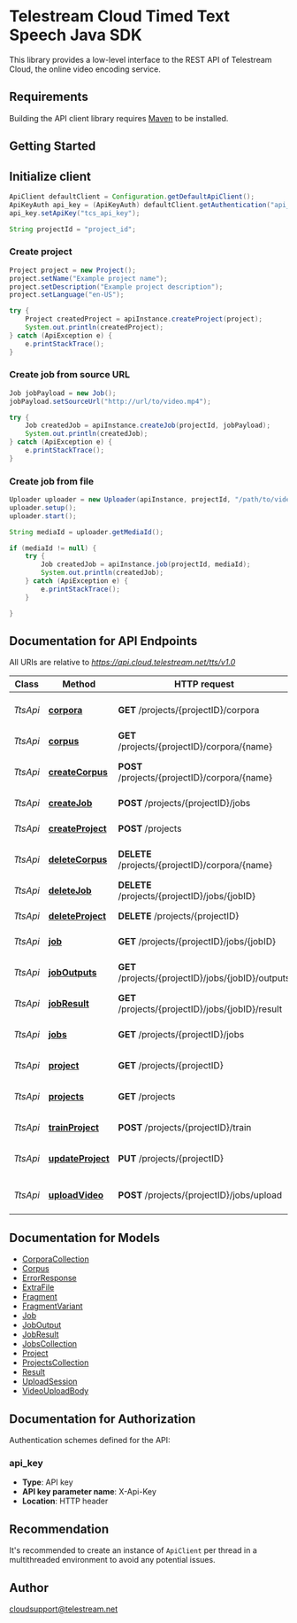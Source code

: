 # Telestream Cloud Timed Text Speech Java SDK

This library provides a low-level interface to the REST API of Telestream Cloud, the online video encoding service.

## Requirements

Building the API client library requires [Maven](https://maven.apache.org/) to be installed.

## Getting Started
## Initialize client

```java
ApiClient defaultClient = Configuration.getDefaultApiClient();
ApiKeyAuth api_key = (ApiKeyAuth) defaultClient.getAuthentication("api_key");
api_key.setApiKey("tcs_api_key");

String projectId = "project_id";
```

### Create project

```java
Project project = new Project();
project.setName("Example project name");
project.setDescription("Example project description");
project.setLanguage("en-US");

try {
    Project createdProject = apiInstance.createProject(project);
    System.out.println(createdProject);
} catch (ApiException e) {
    e.printStackTrace();
}
```


### Create job from source URL

```java
Job jobPayload = new Job();
jobPayload.setSourceUrl("http://url/to/video.mp4");

try {
    Job createdJob = apiInstance.createJob(projectId, jobPayload);
    System.out.println(createdJob);
} catch (ApiException e) {
    e.printStackTrace();
}

```

### Create job from file

```java
Uploader uploader = new Uploader(apiInstance, projectId, "/path/to/video/demo.mp4");
uploader.setup();
uploader.start();

String mediaId = uploader.getMediaId();

if (mediaId != null) {
    try {
        Job createdJob = apiInstance.job(projectId, mediaId);
        System.out.println(createdJob);
    } catch (ApiException e) {
        e.printStackTrace();
    }

}
```

## Documentation for API Endpoints

All URIs are relative to *https://api.cloud.telestream.net/tts/v1.0*

Class | Method | HTTP request | Description
------------ | ------------- | ------------- | -------------
*TtsApi* | [**corpora**](docs/TtsApi.md#corpora) | **GET** /projects/{projectID}/corpora | Returns a collection of Corpora
*TtsApi* | [**corpus**](docs/TtsApi.md#corpus) | **GET** /projects/{projectID}/corpora/{name} | Returns the Corpus
*TtsApi* | [**createCorpus**](docs/TtsApi.md#createCorpus) | **POST** /projects/{projectID}/corpora/{name} | Creates a new Corpus
*TtsApi* | [**createJob**](docs/TtsApi.md#createJob) | **POST** /projects/{projectID}/jobs | Creates a new Job
*TtsApi* | [**createProject**](docs/TtsApi.md#createProject) | **POST** /projects | Creates a new Project
*TtsApi* | [**deleteCorpus**](docs/TtsApi.md#deleteCorpus) | **DELETE** /projects/{projectID}/corpora/{name} | Creates a new Corpus
*TtsApi* | [**deleteJob**](docs/TtsApi.md#deleteJob) | **DELETE** /projects/{projectID}/jobs/{jobID} | Deletes the Job
*TtsApi* | [**deleteProject**](docs/TtsApi.md#deleteProject) | **DELETE** /projects/{projectID} | Deletes the Project
*TtsApi* | [**job**](docs/TtsApi.md#job) | **GET** /projects/{projectID}/jobs/{jobID} | Returns the Job
*TtsApi* | [**jobOutputs**](docs/TtsApi.md#jobOutputs) | **GET** /projects/{projectID}/jobs/{jobID}/outputs | Returns the Job Outputs
*TtsApi* | [**jobResult**](docs/TtsApi.md#jobResult) | **GET** /projects/{projectID}/jobs/{jobID}/result | Returns the Job Result
*TtsApi* | [**jobs**](docs/TtsApi.md#jobs) | **GET** /projects/{projectID}/jobs | Returns a collection of Jobs
*TtsApi* | [**project**](docs/TtsApi.md#project) | **GET** /projects/{projectID} | Returns the Project
*TtsApi* | [**projects**](docs/TtsApi.md#projects) | **GET** /projects | Returns a collection of Projects
*TtsApi* | [**trainProject**](docs/TtsApi.md#trainProject) | **POST** /projects/{projectID}/train | Queues training
*TtsApi* | [**updateProject**](docs/TtsApi.md#updateProject) | **PUT** /projects/{projectID} | Updates an existing Project
*TtsApi* | [**uploadVideo**](docs/TtsApi.md#uploadVideo) | **POST** /projects/{projectID}/jobs/upload | Creates an upload session


## Documentation for Models

 - [CorporaCollection](docs/CorporaCollection.md)
 - [Corpus](docs/Corpus.md)
 - [ErrorResponse](docs/ErrorResponse.md)
 - [ExtraFile](docs/ExtraFile.md)
 - [Fragment](docs/Fragment.md)
 - [FragmentVariant](docs/FragmentVariant.md)
 - [Job](docs/Job.md)
 - [JobOutput](docs/JobOutput.md)
 - [JobResult](docs/JobResult.md)
 - [JobsCollection](docs/JobsCollection.md)
 - [Project](docs/Project.md)
 - [ProjectsCollection](docs/ProjectsCollection.md)
 - [Result](docs/Result.md)
 - [UploadSession](docs/UploadSession.md)
 - [VideoUploadBody](docs/VideoUploadBody.md)


## Documentation for Authorization

Authentication schemes defined for the API:
### api_key

- **Type**: API key
- **API key parameter name**: X-Api-Key
- **Location**: HTTP header


## Recommendation

It's recommended to create an instance of `ApiClient` per thread in a multithreaded environment to avoid any potential issues.

## Author

cloudsupport@telestream.net

